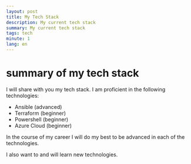 ```yaml
---
layout: post
title: My Tech Stack
description: My current tech stack
summary: My current tech stack
tags: tech
minute: 1
lang: en
---
```


# summary of my tech stack

I will share with you my tech stack. I am proficient in the following technologies:

- Ansible (advanced)
- Terraform (beginner)
- Powershell (beginner)
- Azure Cloud (beginner)

In the course of my career I will do my best to be advanced in each of the technologies. 

I also want to and will learn new technologies.



